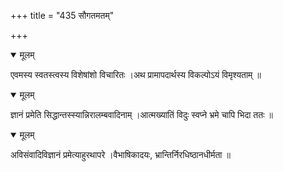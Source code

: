 +++
title = "435 सौगतमतम्"

+++


<details open><summary>मूलम्</summary>

एवमस्य स्वतस्त्वस्य विशेषांशो विचारितः ।अथ प्रामापदार्थस्य विकल्पोऽयं विमृश्यताम् ॥
</details>



<details open><summary>मूलम्</summary>

ज्ञानं प्रमेति सिद्धान्तस्स्यान्निरालम्बवादिनाम् ।आत्मख्यातिं विदुः स्वप्ने भ्रमे चापि भिदा ततः ॥
</details>



<details open><summary>मूलम्</summary>

अविसंवादिविज्ञानं प्रमेत्याहुरथापरे ।वैभाषिकादयः, भ्रान्तिर्निरधिष्ठानधीर्मता ॥
</details>

